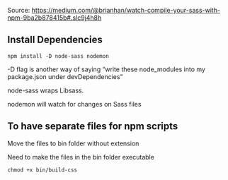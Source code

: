 Source: 
https://medium.com/@brianhan/watch-compile-your-sass-with-npm-9ba2b878415b#.slc9j4h8h

## Install Dependencies
    npm install -D node-sass nodemon
    
-D flag is another way of saying “write these node_modules into my package.json under devDependencies” 

node-sass wraps Libsass.

nodemon will watch for changes on Sass files

## To have separate files for npm scripts

Move the files to bin folder without extension

Need to make the files in the bin folder executable

    chmod +x bin/build-css